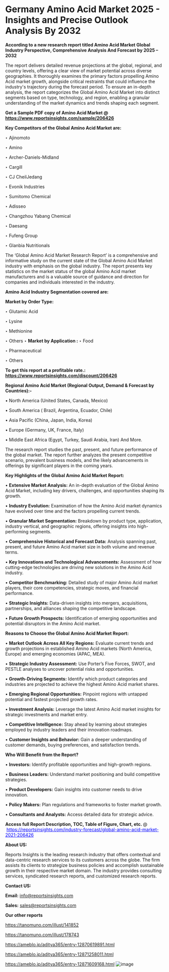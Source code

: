 # Germany Amino Acid Market 2025 - Insights and Precise Outlook Analysis By 2032

<strong>According to a new research report titled Amino Acid Market Global Industry Perspective, Comprehensive Analysis And Forecast by 2025 – 2032</strong>

The report delivers detailed revenue projections at the global, regional, and country levels, offering a clear view of market potential across diverse geographies. It thoroughly examines the primary factors propelling Amino Acid market growth, alongside critical restraints that could influence the industry's trajectory during the forecast period. To ensure an in-depth analysis, the report categorizes the Global Amino Acid Market into distinct segments based on type, technology, and region, enabling a granular understanding of the market dynamics and trends shaping each segment.

<strong>Get a Sample PDF copy of Amino Acid Market </strong><strong>@<a href=https://www.reportsinsights.com/sample/206426 style=color:#0000ff;> https://www.reportsinsights.com/sample/206426</a></strong></font>

<strong>Key Competitors of the Global Amino Acid Market are:</strong>

‣ Ajinomoto

‣ Amino

‣ Archer-Daniels-Midland

‣ Cargill

‣ CJ CheilJedang

‣ Evonik Industries

‣ Sumitomo Chemical

‣ Adisseo

‣ Changzhou Yabang Chemical

‣ Daesang

‣ Fufeng Group

‣ Glanbia Nutritionals

The ‘Global Amino Acid Market Research Report’ is a comprehensive and informative study on the current state of the Global Amino Acid Market industry with emphasis on the global industry. The report presents key statistics on the market status of the global Amino Acid market manufacturers and is a valuable source of guidance and direction for companies and individuals interested in the industry.

<strong>Amino Acid Industry Segmentation covered are:</strong>

<strong>Market by Order Type: </strong>

‣ Glutamic Acid

‣ Lysine

‣ Methionine

‣ Others
‣ 
<strong>Market by Application :</strong>
‣ Food

‣ Pharmaceutical

‣ Others

<strong>To get this report at a profitable rate.: <a href=https://www.reportsinsights.com/discount/206426 style=color:#0000ff;>https://www.reportsinsights.com/discount/206426</a></strong></font>

<strong>Regional Amino Acid Market (Regional Output, Demand &amp; Forecast by Countries):-</strong>

• North America (United States, Canada, Mexico)

• South America ( Brazil, Argentina, Ecuador, Chile)

• Asia Pacific (China, Japan, India, Korea)

• Europe (Germany, UK, France, Italy)

• Middle East Africa (Egypt, Turkey, Saudi Arabia, Iran) And More.

The research report studies the past, present, and future performance of the global market. The report further analyzes the present competitive scenario, prevalent business models, and the likely advancements in offerings by significant players in the coming years.

<strong>Key Highlights of the Global Amino Acid Market Report:</strong>

• <strong>Extensive Market Analysis:</strong> An in-depth evaluation of the Global Amino Acid Market, including key drivers, challenges, and opportunities shaping its growth.

• <strong>Industry Evolution:</strong> Examination of how the Amino Acid market dynamics have evolved over time and the factors propelling current trends.

• <strong>Granular Market Segmentation:</strong> Breakdown by product type, application, industry vertical, and geographic regions, offering insights into high-performing segments.

• <strong>Comprehensive Historical and Forecast Data:</strong> Analysis spanning past, present, and future Amino Acid market size in both volume and revenue terms.

• <strong>Key Innovations and Technological Advancements:</strong> Assessment of how cutting-edge technologies are driving new solutions in the Amino Acid industry.

• <strong>Competitor Benchmarking:</strong> Detailed study of major Amino Acid market players, their core competencies, strategic moves, and financial performance.

• <strong>Strategic Insights:</strong> Data-driven insights into mergers, acquisitions, partnerships, and alliances shaping the competitive landscape.

• <strong>Future Growth Prospects:</strong> Identification of emerging opportunities and potential disruptors in the Amino Acid market.

<strong>Reasons to Choose the Global Amino Acid Market Report:</strong>

• <strong>Market Outlook Across All Key Regions:</strong> Evaluate current trends and growth projections in established Amino Acid markets (North America, Europe) and emerging economies (APAC, MEA).

• <strong>Strategic Industry Assessment:</strong> Use Porter’s Five Forces, SWOT, and PESTLE analyses to uncover potential risks and opportunities.

• <strong>Growth-Driving Segments:</strong> Identify which product categories and industries are projected to achieve the highest Amino Acid market shares.

• <strong>Emerging Regional Opportunities:</strong> Pinpoint regions with untapped potential and fastest projected growth rates.

• <strong>Investment Analysis:</strong> Leverage the latest Amino Acid market insights for strategic investments and market entry.

• <strong>Competitive Intelligence:</strong> Stay ahead by learning about strategies employed by industry leaders and their innovation roadmaps.

• <strong>Customer Insights and Behavior:</strong> Gain a deeper understanding of customer demands, buying preferences, and satisfaction trends.

<strong>Who Will Benefit from the Report?</strong>

• <strong>Investors:</strong> Identify profitable opportunities and high-growth regions.

• <strong>Business Leaders:</strong> Understand market positioning and build competitive strategies.

• <strong>Product Developers:</strong> Gain insights into customer needs to drive innovation.

• <strong>Policy Makers:</strong> Plan regulations and frameworks to foster market growth.

• <strong>Consultants and Analysts:</strong> Access detailed data for strategic advice.
</ul>
<strong>Access full Report Description, TOC, Table of Figure, Chart, etc. </strong>@  <a href=https://reportsinsights.com/industry-forecast/global-amino-acid-market-2021-206426 style=color:#0000ff;>https://reportsinsights.com/industry-forecast/global-amino-acid-market-2021-206426</a></font>

<strong><strong>About US</strong>:</strong>

Reports Insights is the leading research industry that offers contextual and data-centric research services to its customers across the globe. The firm assists its clients to strategize business policies and accomplish sustainable growth in their respective market domain. The industry provides consulting services, syndicated research reports, and customized research reports.

<strong>Contact US:</strong>

<p class=""""><b>Email:</b> <a href=mailto:info@reportsinsights.com>info@reportsinsights.com</a></p>
<p class=""""><b>Sales:</b> <a href=mailto:sales@reportsinsights.com>sales@reportsinsights.com</a></p>

<strong>Our other reports</strong>

<a href=https://tanomuno.com/illust/141852>https://tanomuno.com/illust/141852</a>

<a href=https://tanomuno.com/illust/178743>https://tanomuno.com/illust/178743</a>

<a href=https://ameblo.jp/aditya365/entry-12870619891.html>https://ameblo.jp/aditya365/entry-12870619891.html</a>

<a href=https://ameblo.jp/aditya365/entry-12871258011.html>https://ameblo.jp/aditya365/entry-12871258011.html</a>

<a href=https://ameblo.jp/aditya365/entry-12871609168.html>https://ameblo.jp/aditya365/entry-12871609168.html</a>
![image](https://github.com/user-attachments/assets/27466536-9e0e-462f-baa2-8241abe890b6)
